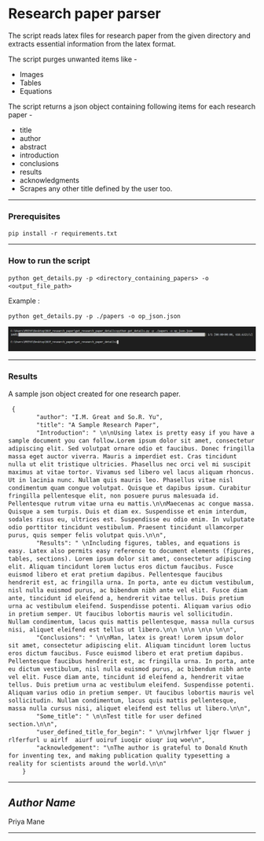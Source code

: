 # Research paper parser

The script reads latex files for research paper from the given directory and extracts essential information from the latex format.

The script purges unwanted items like -
* Images
* Tables
* Equations

The script returns a json object containing following items for each research paper - 
* title
* author
* abstract
* introduction
* conclusions
* results
* acknowledgments
* Scrapes any other title defined by the user too.

***
### Prerequisites

```
pip install -r requirements.txt
```

***

### How to run the script

```
python get_details.py -p <directory_containing_papers> -o <output_file_path>
```

Example :

```
python get_details.py -p ./papers -o op_json.json
```

![Output](results/Capture.JPG)

***


### Results

A sample json object created for one research paper.

```
 {
        "author": "I.M. Great and So.R. Yu",
        "title": "A Sample Research Paper",
        "Introduction": " \n\nUsing latex is pretty easy if you have a sample document you can follow.Lorem ipsum dolor sit amet, consectetur adipiscing elit. Sed volutpat ornare odio et faucibus. Donec fringilla massa eget auctor viverra. Mauris a imperdiet est. Cras tincidunt nulla ut elit tristique ultricies. Phasellus nec orci vel mi suscipit maximus at vitae tortor. Vivamus sed libero vel lacus aliquam rhoncus. Ut in lacinia nunc. Nullam quis mauris leo. Phasellus vitae nisl condimentum quam congue volutpat. Quisque et dapibus ipsum. Curabitur fringilla pellentesque elit, non posuere purus malesuada id. Pellentesque rutrum vitae urna eu mattis.\n\nMaecenas ac congue massa. Quisque a sem turpis. Duis et diam ex. Suspendisse et enim interdum, sodales risus eu, ultrices est. Suspendisse eu odio enim. In vulputate odio porttitor tincidunt vestibulum. Praesent tincidunt ullamcorper purus, quis semper felis volutpat quis.\n\n",
        "Results": " \nIncluding figures, tables, and equations is easy. Latex also permits easy reference to document elements (figures, tables, sections). Lorem ipsum dolor sit amet, consectetur adipiscing elit. Aliquam tincidunt lorem luctus eros dictum faucibus. Fusce euismod libero et erat pretium dapibus. Pellentesque faucibus hendrerit est, ac fringilla urna. In porta, ante eu dictum vestibulum, nisl nulla euismod purus, ac bibendum nibh ante vel elit. Fusce diam ante, tincidunt id eleifend a, hendrerit vitae tellus. Duis pretium urna ac vestibulum eleifend. Suspendisse potenti. Aliquam varius odio in pretium semper. Ut faucibus lobortis mauris vel sollicitudin. Nullam condimentum, lacus quis mattis pellentesque, massa nulla cursus nisi, aliquet eleifend est tellus ut libero.\n\n \n\n \n\n \n\n",
        "Conclusions": " \n\nMan, latex is great! Lorem ipsum dolor sit amet, consectetur adipiscing elit. Aliquam tincidunt lorem luctus eros dictum faucibus. Fusce euismod libero et erat pretium dapibus. Pellentesque faucibus hendrerit est, ac fringilla urna. In porta, ante eu dictum vestibulum, nisl nulla euismod purus, ac bibendum nibh ante vel elit. Fusce diam ante, tincidunt id eleifend a, hendrerit vitae tellus. Duis pretium urna ac vestibulum eleifend. Suspendisse potenti. Aliquam varius odio in pretium semper. Ut faucibus lobortis mauris vel sollicitudin. Nullam condimentum, lacus quis mattis pellentesque, massa nulla cursus nisi, aliquet eleifend est tellus ut libero.\n\n",
        "Some_title": " \n\nTest title for user defined  section.\n\n",
        "user_defined_title_for_begin": " \n\nwjlrhfwer ljqr flwuer j rlferfurl u airlf  aiurf uoiruf iuoqir oiuqr iuq woe\n",
        "acknowledgement": "\nThe author is grateful to Donald Knuth for inventing tex, and making publication quality typesetting a reality for scientists around the world.\n\n"
    }
```


***

## *Author Name*

Priya Mane

***


